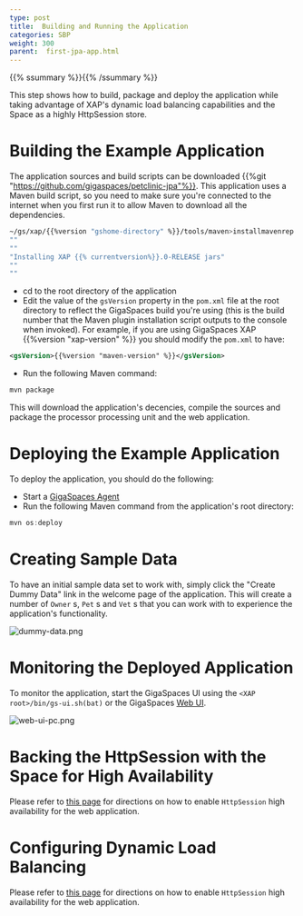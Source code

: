 ```yaml
---
type: post
title:  Building and Running the Application
categories: SBP
weight: 300
parent:  first-jpa-app.html
---
```


{{% ssummary %}}{{% /ssummary %}}

This step shows how to build, package and deploy the application while taking advantage of XAP's dynamic load balancing capabilities and the Space as a highly HttpSession store.


# Building the Example Application

The application sources and build scripts can be downloaded {{%git "https://github.com/gigaspaces/petclinic-jpa"%}}. This application uses a Maven build script, so you need to make sure you're connected to the internet when you first run it to allow Maven to download all the dependencies.



```bash
~/gs/xap/{{%version "gshome-directory" %}}/tools/maven>installmavenrep.sh
""
""
"Installing XAP {{% currentversion%}}.0-RELEASE jars"
""
""
```

- cd to the root directory of the application
- Edit the value of the `gsVersion` property in the `pom.xml` file at the root directory to reflect the GigaSpaces build you're using (this is the build number that the Maven plugin installation script outputs to the console when invoked).
For example, if you are using GigaSpaces XAP {{%version "xap-version" %}} you should modify the `pom.xml` to have:


```xml
<gsVersion>{{%version "maven-version" %}}</gsVersion>
```

- Run the following Maven command:


```bash
mvn package
```

This will download the application's decencies, compile the sources and package the processor processing unit and the web application.

# Deploying the Example Application

To deploy the application, you should do the following:

- Start a [GigaSpaces Agent](/product_overview/service-grid.html#gsa)
- Run the following Maven command from the application's root directory:


```java
mvn os:deploy
```

# Creating Sample Data

To have an initial sample data set to work with, simply click the "Create Dummy Data" link in the welcome page of the application. This will create a number of `Owner` s, `Pet` s and `Vet` s that you can work with to experience the application's functionality.

![dummy-data.png](/attachment_files/dummy-data.png)

# Monitoring the Deployed Application

To monitor  the application, start the GigaSpaces UI using the `<XAP root>/bin/gs-ui.sh(bat)` or the GigaSpaces [Web UI]({{%currentadmurl%}}/web-management-console.html).

![web-ui-pc.png](/attachment_files/web-ui-pc.png)

# Backing the HttpSession with the Space for High Availability

Please refer to [this page](./first-web-app-step-2.html) for directions on how to enable `HttpSession` high availability for the web application.

# Configuring Dynamic Load Balancing

Please refer to [this page](./first-web-app-step-3.html) for directions on how to enable `HttpSession` high availability for the web application.

